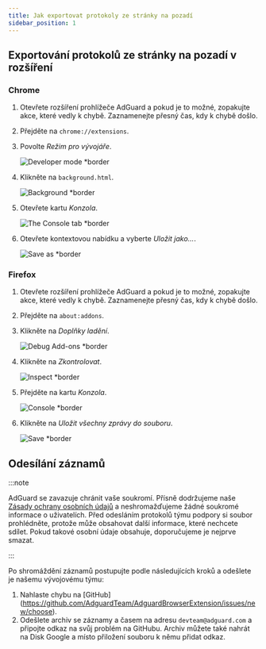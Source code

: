 ```yaml
---
title: Jak exportovat protokoly ze stránky na pozadí
sidebar_position: 1
---
```


## Exportování protokolů ze stránky na pozadí v rozšíření

### Chrome

1. Otevřete rozšíření prohlížeče AdGuard a pokud je to možné, zopakujte akce, které vedly k chybě. Zaznamenejte přesný čas, kdy k chybě došlo.

2. Přejděte na `chrome://extensions`.

3. Povolte _Režim pro vývojáře_.

   ![Developer mode \*border](https://cdn.adguardvpn.com/content/kb/ad_blocker/browser_extension/developer_mode1.png)

4. Klikněte na `background.html`.

   ![Background \*border](https://cdn.adguardvpn.com/content/kb/ad_blocker/browser_extension/background1.png)

5. Otevřete kartu _Konzola_.

   ![The Console tab \*border](https://cdn.adguardvpn.com/content/kb/vpn/browser_extension/console.png)

6. Otevřete kontextovou nabídku a vyberte _Uložit jako…_.

   ![Save as \*border](https://cdn.adguardvpn.com/content/kb/vpn/browser_extension/save.png)

### Firefox

1. Otevřete rozšíření prohlížeče AdGuard a pokud je to možné, zopakujte akce, které vedly k chybě. Zaznamenejte přesný čas, kdy k chybě došlo.

2. Přejděte na `about:addons`.

3. Klikněte na _Doplňky ladění_.

   ![Debug Add-ons \*border](https://cdn.adguardvpn.com/content/kb/vpn/browser_extension/add-ons.png)

4. Klikněte na _Zkontrolovat_.

   ![Inspect \*border](https://cdn.adguardvpn.com/content/kb/vpn/browser_extension/inspect.png)

5. Přejděte na kartu _Konzola_.

   ![Console \*border](https://cdn.adguardvpn.com/content/kb/vpn/browser_extension/ff_console.png)

6. Klikněte na _Uložit všechny zprávy do souboru_.

   ![Save \*border](https://cdn.adguardvpn.com/content/kb/vpn/browser_extension/save-to-file.png)

## Odesílání záznamů

:::note

AdGuard se zavazuje chránit vaše soukromí. Přísně dodržujeme naše [Zásady ochrany osobních údajů](https://adguard.com/privacy/browser-extension.html) a neshromažďujeme žádné soukromé informace o uživatelích. Před odesláním protokolů týmu podpory si soubor prohlédněte, protože může obsahovat další informace, které nechcete sdílet. Pokud takové osobní údaje obsahuje, doporučujeme je nejprve smazat.

:::

Po shromáždění záznamů postupujte podle následujících kroků a odešlete je našemu vývojovému týmu:

1. Nahlaste chybu na [GitHub] (https://github.com/AdguardTeam/AdguardBrowserExtension/issues/new/choose).
2. Odešlete archiv se záznamy a časem na adresu `devteam@adguard.com` a připojte odkaz na svůj problém na GitHubu. Archiv můžete také nahrát na Disk Google a místo přiložení souboru k němu přidat odkaz.
